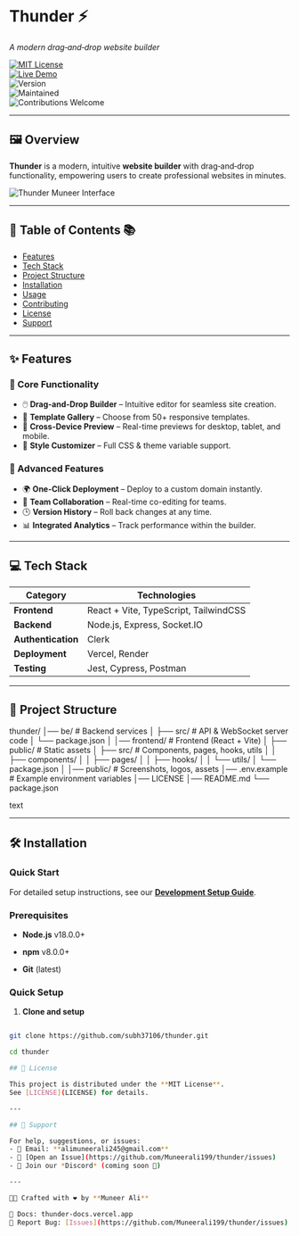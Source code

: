 # Thunder ⚡️  
*A modern drag‑and‑drop website builder*  

[![MIT License](https://img.shields.io/badge/License-MIT-green.svg)](https://opensource.org/licenses/MIT)  
[![Live Demo](https://img.shields.io/website?down_color=red&down_message=Offline&label=Demo&up_color=blue&up_message=Live&url=https%3A%2F%2Fthunder-muneer.vercel.app)](https://thunder-muneer.vercel.app)  
![Version](https://img.shields.io/badge/version-1.0.0-blue)  
![Maintained](https://img.shields.io/badge/Maintained%3F-Yes-brightgreen.svg)  
![Contributions Welcome](https://img.shields.io/badge/Contributions-Welcome-orange)  

---

## 🖼️ Overview  

**Thunder** is a modern, intuitive **website builder** with drag‑and‑drop functionality, empowering users to create professional websites in minutes.  

![Thunder Muneer Interface](https://raw.githubusercontent.com/Muneerali199/website-builder/main/public/assets/sc.png)  

---

## 🌟 Table of Contents 📚  

- [Features](#-features)  
- [Tech Stack](#-tech-stack)  
- [Project Structure](#-project-structure)  
- [Installation](#️-installation)  
- [Usage](#-usage)  
- [Contributing](#-contributing)  
- [License](#-license)  
- [Support](#-support)  

---

## ✨ Features  

### 🚀 Core Functionality  
- 🖱️ **Drag-and-Drop Builder** – Intuitive editor for seamless site creation.  
- 🎨 **Template Gallery** – Choose from 50+ responsive templates.  
- 📱 **Cross-Device Preview** – Real-time previews for desktop, tablet, and mobile.  
- 🌈 **Style Customizer** – Full CSS & theme variable support.  

### 🔧 Advanced Features  
- 🌍 **One-Click Deployment** – Deploy to a custom domain instantly.  
- 🤝 **Team Collaboration** – Real-time co-editing for teams.  
- 🕒 **Version History** – Roll back changes at any time.  
- 📊 **Integrated Analytics** – Track performance within the builder.  

---

## 💻 Tech Stack  

| Category           | Technologies                          |  
|--------------------|---------------------------------------|  
| **Frontend**       | React + Vite, TypeScript, TailwindCSS |  
| **Backend**        | Node.js, Express, Socket.IO           |  
| **Authentication** | Clerk                                 |  
| **Deployment**     | Vercel, Render                        |  
| **Testing**        | Jest, Cypress, Postman                |  

---

## 📂 Project Structure  

thunder/
│── be/ # Backend services
│ ├── src/ # API & WebSocket server code
│ └── package.json
│
│── frontend/ # Frontend (React + Vite)
│ ├── public/ # Static assets
│ ├── src/ # Components, pages, hooks, utils
│ │ ├── components/
│ │ ├── pages/
│ │ ├── hooks/
│ │ └── utils/
│ └── package.json
│
│── public/ # Screenshots, logos, assets
│── .env.example # Example environment variables
│── LICENSE
│── README.md
└── package.json

text

---

## 🛠️ Installation  
### Quick Start

For detailed setup instructions, see our **[Development Setup Guide](DEVELOPMENT_SETUP.md)**.


### Prerequisites  

- **Node.js** v18.0.0+  

- **npm** v8.0.0+  

- **Git** (latest)  


### Quick Setup  


1. **Clone and setup**  

```bash

git clone https://github.com/subh37106/thunder.git

cd thunder

## 📜 License  

This project is distributed under the **MIT License**.  
See [LICENSE](LICENSE) for details.  

---

## 💬 Support  

For help, suggestions, or issues:  
- 📧 Email: **alimuneerali245@gmail.com**  
- 🐞 [Open an Issue](https://github.com/Muneerali199/thunder/issues)  
- 💬 Join our *Discord* (coming soon 🚀)  

---

👨‍💻 Crafted with ❤️ by **Muneer Ali**  

📖 Docs: thunder-docs.vercel.app
🐞 Report Bug: [Issues](https://github.com/Muneerali199/thunder/issues)  
